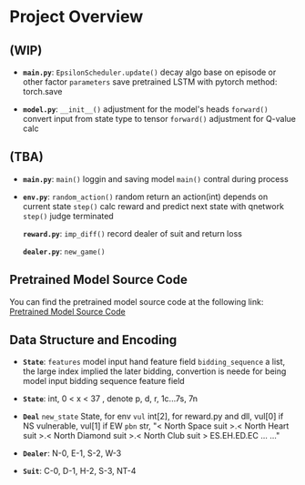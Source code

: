 # Project Overview

## (WIP)

- **`main.py`**:
  `EpsilonScheduler.update()` decay algo base on episode or other factor
  `parameters` save pretrained LSTM with pytorch method: torch.save

- **`model.py`**:
  `__init__()` adjustment for the model's heads
  `forward()` convert input from state type to tensor
  `forward()` adjustment for Q-value calc

## (TBA)

- **`main.py`**:
  `main()` loggin and saving model
  `main()` contral during process

- **`env.py`**:
  `random_action()` random return an action(int) depends on current state
  `step()` calc reward and predict next state with qnetwork
  `step()` judge terminated

  **`reward.py`**:
  `imp_diff()` record dealer of suit and return loss

  **`dealer.py`**:
  `new_game()`

## Pretrained Model Source Code

You can find the pretrained model source code at the following link:  
[Pretrained Model Source Code](https://github.com/Paul1336/Contract_Bridge_LSTM)

## Data Structure and Encoding

- **`State`**:
  `features` model input hand feature field
  `bidding_sequence` a list, the large index implied the later bidding, convertion is neede for being model input bidding sequence feature field

- **`State`**: int, 0 < x < 37 , denote p, d, r, 1c...7s, 7n

- **`Deal`**
  `new_state` State, for env
  `vul` int[2], for reward.py and dll, vul[0] if NS vulnerable, vul[1] if EW
  `pbn` str, "< North Space suit >.< North Heart suit >.< North Diamond suit >.< North Club suit > ES.EH.ED.EC ... ..."

- **`Dealer`**: N-0, E-1, S-2, W-3

- **`Suit`**: C-0, D-1, H-2, S-3, NT-4
